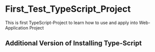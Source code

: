 # First_Test_TypeScript_Project
This is first TypeScript-Project to learn how to use and apply into Web-Application Project

## Additional Version of Installing Type-Script


